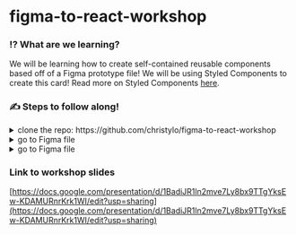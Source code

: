 # figma-to-react-workshop

### ⁉️ What are we learning?
We will be learning how to create self-contained reusable components based off of a Figma prototype file!
We will be using Styled Components to create this card! Read more on Styled Components [here](https://styled-components.com/).

### ✍️ Steps to follow along!
<details>
  <summary>clone the repo: https://github.com/christylo/figma-to-react-workshop</summary>
  
  - `cd` into root directory
  - run `npm install` for already installed react app and styled components
  - run `npm start` to start the app
  - tip: if you ever get lost, the branches within the repo have code for each step of this workshop!
</details>
<details>
  <summary>go to Figma file</summary>
  
  - Figma file link: [https://www.figma.com/file/ZPYG635d4BFyQJI4nGDhHS/Figma-to-React-Workshop?node-id=0%3A1](https://www.figma.com/file/ZPYG635d4BFyQJI4nGDhHS/Figma-to-React-Workshop?node-id=0%3A1)
    - navigate to the Inspect tab for CSS code (on the upper right hand corner of the screen)
      * don’t rely on the CSS Figma generates
      * should not be taking the code used to generate the position of the component on the page
      * only use the CSS generated for styling the component like border radius, color, font etc.

</details>
<details>
  <summary>go to Figma file</summary>
  
  - Figma file link: [https://www.figma.com/file/ZPYG635d4BFyQJI4nGDhHS/Figma-to-React-Workshop?node-id=0%3A1](https://www.figma.com/file/ZPYG635d4BFyQJI4nGDhHS/Figma-to-React-Workshop?node-id=0%3A1)
    - navigate to the Inspect tab for CSS code (on the upper right hand corner of the screen)
      * don’t rely on the CSS Figma generates
      * should not be taking the code used to generate the position of the component on the page
      * only use the CSS generated for styling the component like border radius, color, font etc.

</details>


### Link to workshop slides
[https://docs.google.com/presentation/d/1BadiJR1ln2mve7Ly8bx9TTgYksEw-KDAMURnrKrk1WI/edit?usp=sharing](https://docs.google.com/presentation/d/1BadiJR1ln2mve7Ly8bx9TTgYksEw-KDAMURnrKrk1WI/edit?usp=sharing)


